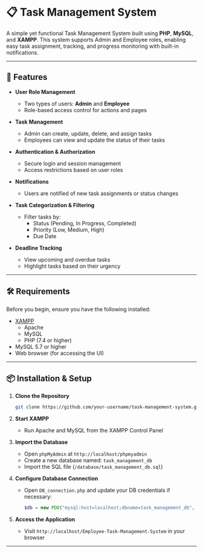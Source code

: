 # 📋 Task Management System

A simple yet functional Task Management System built using **PHP**, **MySQL**, and **XAMPP**. This system supports Admin and Employee roles, enabling easy task assignment, tracking, and progress monitoring with built-in notifications.

---

## 🚀 Features

- **User Role Management**
  - Two types of users: **Admin** and **Employee**
  - Role-based access control for actions and pages

- **Task Management**
  - Admin can create, update, delete, and assign tasks
  - Employees can view and update the status of their tasks

- **Authentication & Authorization**
  - Secure login and session management
  - Access restrictions based on user roles

- **Notifications**
  - Users are notified of new task assignments or status changes

- **Task Categorization & Filtering**
  - Filter tasks by:
    - Status (Pending, In Progress, Completed)
    - Priority (Low, Medium, High)
    - Due Date

- **Deadline Tracking**
  - View upcoming and overdue tasks
  - Highlight tasks based on their urgency

---

## 🛠 Requirements

Before you begin, ensure you have the following installed:

- [XAMPP](https://www.apachefriends.org/)
  - Apache
  - MySQL
  - PHP (7.4 or higher)
- MySQL 5.7 or higher
- Web browser (for accessing the UI)

---

## 📦 Installation & Setup

1. **Clone the Repository**
   ```bash
   git clone https://github.com/your-username/task-management-system.git
   ```

2. **Start XAMPP**
   - Run Apache and MySQL from the XAMPP Control Panel

3. **Import the Database**
   - Open `phpMyAdmin` at `http://localhost/phpmyadmin`
   - Create a new database named: `task_management_db`
   - Import the SQL file (`/database/task_management_db.sql`)

4. **Configure Database Connection**
   - Open `DB_connection.php` and update your DB credentials if necessary:
     ```php
     $db = new PDO("mysql:host=localhost;dbname=task_management_db", "root", "");
     ```

5. **Access the Application**
   - Visit `http://localhost/Employee-Task-Management-System` in your browser

---

